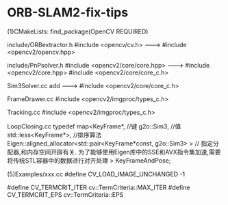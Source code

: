 # ORB-SLAM2-fix-tips


(1)CMakeLists:
find_package(OpenCV REQUIRED)

include/ORBextractor.h
#include <opencv/cv.h>   --->   #include <opencv2/opencv.hpp>


include/PnPsolver.h
#include <opencv2/core/core.hpp>
--->
#include <opencv2/core.hpp>
#include <opencv2/core/core_c.h>

Sim3Solver.cc
add   --->   #include <opencv2/core/core_c.h>

FrameDrawer.cc
#include <opencv2/imgproc/types_c.h>

Tracking.cc
#include <opencv2/imgproc/types_c.h>

LoopClosing.cc
    typedef map<KeyFrame*,                  //键
                g2o::Sim3,                  //值
                std::less<KeyFrame*>,       //排序算法
                Eigen::aligned_allocator<std::pair<KeyFrame*const, g2o::Sim3> > // 指定分配器,和内存空间开辟有关. 为了能够使用Eigen库中的SSE和AVX指令集加速,需要将传统STL容器中的数据进行对齐处理
                > KeyFrameAndPose;


(5)Examples/xxx.cc
#define CV_LOAD_IMAGE_UNCHANGED -1











#define CV_TERMCRIT_ITER cv::TermCriteria::MAX_ITER
#define CV_TERMCRIT_EPS cv::TermCriteria::EPS



